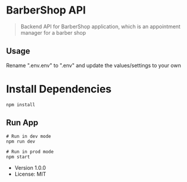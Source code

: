 # BarberShop API

> Backend API for BarberShop application, which is an appointment manager for a barber shop

## Usage

Rename ".env.env" to ".env" and update the values/settings to your own

# Install Dependencies

```
npm install
```

## Run App

```
# Run in dev mode
npm run dev

# Run in prod mode
npm start
```

- Version 1.0.0
- License: MIT
